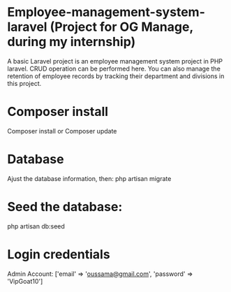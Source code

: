 # Employee-management-system-laravel (Project for OG Manage, during my internship)
A basic Laravel project is an employee management system project in PHP laravel. CRUD operation can be performed here. You can also manage the retention of employee records by tracking their department and divisions in this project.
# Composer install
Composer install or Composer update
# Database
Ajust the database information, then:
php artisan migrate
# Seed the database:
php artisan db:seed
# Login credentials
Admin Account: ['email' => 'oussama@gmail.com', 'password' => 'VipGoat10']
